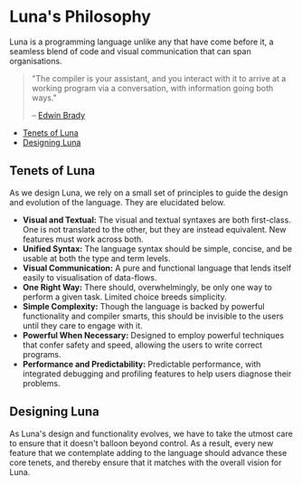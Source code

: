 # Luna's Philosophy
Luna is a programming language unlike any that have come before it, a seamless
blend of code and visual communication that can span organisations. 

> "The compiler is your assistant, and you interact with it to arrive at a 
> working program via a conversation, with information going both ways."
> 
> – [Edwin Brady](https://twitter.com/edwinbrady/status/1115361451005423617)

<!-- MarkdownTOC levels="2,3" autolink="true" -->

- [Tenets of Luna](#tenets-of-luna)
- [Designing Luna](#designing-luna)

<!-- /MarkdownTOC -->

## Tenets of Luna
As we design Luna, we rely on a small set of principles to guide the design and
evolution of the language. They are elucidated below. 

- **Visual and Textual:** The visual and textual syntaxes are both first-class.
  One is not translated to the other, but they are instead equivalent. New 
  features must work across both.
- **Unified Syntax:** The language syntax should be simple, concise, and be 
  usable at both the type and term levels.
- **Visual Communication:** A pure and functional language that lends itself 
  easily to visualisation of data-flows.
- **One Right Way:** There should, overwhelmingly, be only one way to perform a
  given task. Limited choice breeds simplicity.
- **Simple Complexity:** Though the language is backed by powerful functionality
  and compiler smarts, this should be invisible to the users until they care to
  engage with it.
- **Powerful When Necessary:** Designed to employ powerful techniques that
  confer safety and speed, allowing the users to write correct programs.
- **Performance and Predictability:** Predictable performance, with integrated
  debugging and profiling features to help users diagnose their problems.

## Designing Luna
As Luna's design and functionality evolves, we have to take the utmost care to
ensure that it doesn't balloon beyond control. As a result, every new feature 
that we contemplate adding to the language should advance these core tenets, and
thereby ensure that it matches with the overall vision for Luna. 
